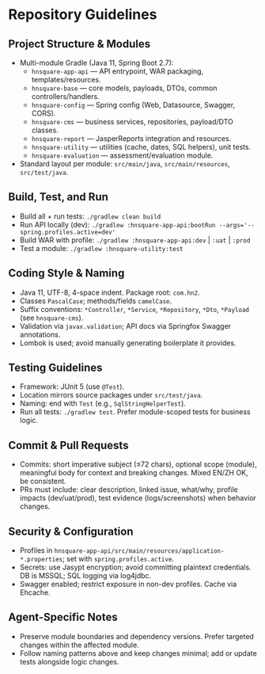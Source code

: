 # Repository Guidelines

## Project Structure & Modules
- Multi-module Gradle (Java 11, Spring Boot 2.7):
  - `hnsquare-app-api` — API entrypoint, WAR packaging, templates/resources.
  - `hnsquare-base` — core models, payloads, DTOs, common controllers/handlers.
  - `hnsquare-config` — Spring config (Web, Datasource, Swagger, CORS).
  - `hnsquare-cms` — business services, repositories, payload/DTO classes.
  - `hnsquare-report` — JasperReports integration and resources.
  - `hnsquare-utility` — utilities (cache, dates, SQL helpers), unit tests.
  - `hnsquare-evaluation` — assessment/evaluation module.
- Standard layout per module: `src/main/java`, `src/main/resources`, `src/test/java`.

## Build, Test, and Run
- Build all + run tests: `./gradlew clean build`
- Run API locally (dev): `./gradlew :hnsquare-app-api:bootRun --args='--spring.profiles.active=dev'`
- Build WAR with profile: `./gradlew :hnsquare-app-api:dev` | `:uat` | `:prod`
- Test a module: `./gradlew :hnsquare-utility:test`

## Coding Style & Naming
- Java 11, UTF-8, 4-space indent. Package root: `com.hn2`.
- Classes `PascalCase`; methods/fields `camelCase`.
- Suffix conventions: `*Controller`, `*Service`, `*Repository`, `*Dto`, `*Payload` (see `hnsquare-cms`).
- Validation via `javax.validation`; API docs via Springfox Swagger annotations.
- Lombok is used; avoid manually generating boilerplate it provides.

## Testing Guidelines
- Framework: JUnit 5 (use `@Test`).
- Location mirrors source packages under `src/test/java`.
- Naming: end with `Test` (e.g., `SqlStringHelperTest`).
- Run all tests: `./gradlew test`. Prefer module-scoped tests for business logic.

## Commit & Pull Requests
- Commits: short imperative subject (≤72 chars), optional scope (module), meaningful body for context and breaking changes. Mixed EN/ZH OK, be consistent.
- PRs must include: clear description, linked issue, what/why, profile impacts (dev/uat/prod), test evidence (logs/screenshots) when behavior changes.

## Security & Configuration
- Profiles in `hnsquare-app-api/src/main/resources/application-*.properties`; set with `spring.profiles.active`.
- Secrets: use Jasypt encryption; avoid committing plaintext credentials. DB is MSSQL; SQL logging via log4jdbc.
- Swagger enabled; restrict exposure in non-dev profiles. Cache via Ehcache.

## Agent-Specific Notes
- Preserve module boundaries and dependency versions. Prefer targeted changes within the affected module.
- Follow naming patterns above and keep changes minimal; add or update tests alongside logic changes.

